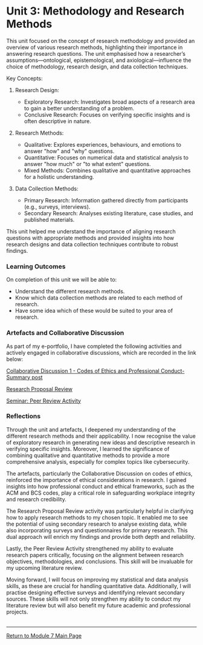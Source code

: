 # Unit 3: Methodology and Research Methods

This unit focused on the concept of research methodology and provided an overview of various research methods, highlighting their importance in answering research questions. The unit emphasised how a researcher’s assumptions—ontological, epistemological, and axiological—influence the choice of methodology, research design, and data collection techniques.

Key Concepts:
1. Research Design:
   - Exploratory Research: Investigates broad aspects of a research area to gain a better understanding of a problem.
   - Conclusive Research: Focuses on verifying specific insights and is often descriptive in nature.

2. Research Methods:
   - Qualitative: Explores experiences, behaviours, and emotions to answer "how" and "why" questions.
   - Quantitative: Focuses on numerical data and statistical analysis to answer "how much" or "to what extent" questions.
   - Mixed Methods: Combines qualitative and quantitative approaches for a holistic understanding.

3. Data Collection Methods:
   - Primary Research: Information gathered directly from participants (e.g., surveys, interviews).
   - Secondary Research: Analyses existing literature, case studies, and published materials.

This unit helped me understand the importance of aligning research questions with appropriate methods and provided insights into how research designs and data collection techniques contribute to robust findings.

### Learning Outcomes
On completion of this unit we will be able to:
 - Understand the different research methods.
 - Know which data collection methods are related to each method of research.
 - Have some idea which of these would be suited to your area of research.

### Artefacts and Collaborative Discussion
As part of my e-portfolio, I have completed the following activities and actively engaged in collaborative discussions, which are recorded in the link below:

[Collaborative Discussion 1 - Codes of Ethics and Professional Conduct-Summary post](RMPP_Unit03_Summary.pdf)

[Research Proposal Review](RMPP_Unit03_Activity.md) 

[Seminar: Peer Review Activity](RMPP_Unit03_Seminar.md)

### Reflections
Through the unit and artefacts, I deepened my understanding of the different research methods and their applicability. I now recognise the value of exploratory research in generating new ideas and descriptive research in verifying specific insights. Moreover, I learned the significance of combining qualitative and quantitative methods to provide a more comprehensive analysis, especially for complex topics like cybersecurity.

The artefacts, particularly the Collaborative Discussion on codes of ethics, reinforced the importance of ethical considerations in research. I gained insights into how professional conduct and ethical frameworks, such as the ACM and BCS codes, play a critical role in safeguarding workplace integrity and research credibility.

The Research Proposal Review activity was particularly helpful in clarifying how to apply research methods to my chosen topic. It enabled me to see the potential of using secondary research to analyse existing data, while also incorporating surveys and questionnaires for primary research. This dual approach will enrich my findings and provide both depth and reliability.

Lastly, the Peer Review Activity strengthened my ability to evaluate research papers critically, focusing on the alignment between research objectives, methodologies, and conclusions. This skill will be invaluable for my upcoming literature review.


Moving forward, I will focus on improving my statistical and data analysis skills, as these are crucial for handling quantitative data. Additionally, I will practise designing effective surveys and identifying relevant secondary sources.  These skills will not only strengthen my ability to conduct my literature review but will also benefit my future academic and professional projects.
<br><br>

--- 

[Return to Module 7 Main Page](RMPP_main.md)
